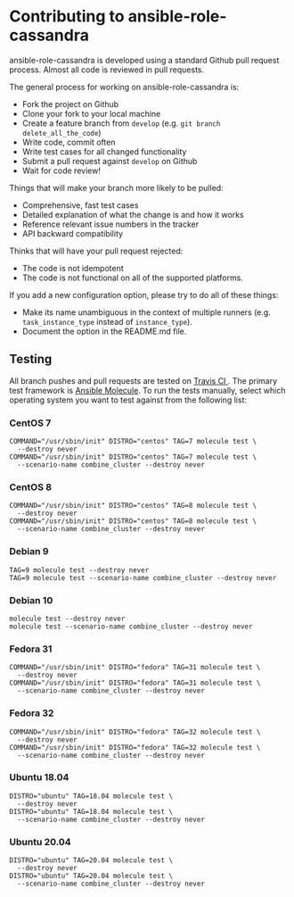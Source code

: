# Contributing to ansible-role-cassandra

ansible-role-cassandra is developed using a standard Github pull request
process. Almost all code is reviewed in pull requests.

The general process for working on ansible-role-cassandra is:

- Fork the project on Github
- Clone your fork to your local machine
- Create a feature branch from `develop` (e.g.
  `git branch delete_all_the_code`)
- Write code, commit often
- Write test cases for all changed functionality
- Submit a pull request against `develop` on Github
- Wait for code review!

Things that will make your branch more likely to be pulled:

- Comprehensive, fast test cases
- Detailed explanation of what the change is and how it works
- Reference relevant issue numbers in the tracker
- API backward compatibility

Thinks that will have your pull request rejected:

- The code is not idempotent
- The code is not functional on all of the supported platforms.

If you add a new configuration option, please try to do all of these things:

- Make its name unambiguous in the context of multiple runners (e.g.
  `task_instance_type` instead of `instance_type`).
- Document the option in the README.md file.

## Testing

All branch pushes and pull requests are tested on
[Travis CI ](https://travis-ci.com/github/locp/ansible-role-cassandra).  The
primary test framework is
[Ansible Molecule](https://molecule.readthedocs.io/en/latest/).  To run the
tests manually, select which operating system you want to test against from
the following list:

### CentOS 7
```
COMMAND="/usr/sbin/init" DISTRO="centos" TAG=7 molecule test \
  --destroy never
COMMAND="/usr/sbin/init" DISTRO="centos" TAG=7 molecule test \
  --scenario-name combine_cluster --destroy never
```

### CentOS 8
```
COMMAND="/usr/sbin/init" DISTRO="centos" TAG=8 molecule test \
  --destroy never
COMMAND="/usr/sbin/init" DISTRO="centos" TAG=8 molecule test \
  --scenario-name combine_cluster --destroy never
```

### Debian 9
```
TAG=9 molecule test --destroy never
TAG=9 molecule test --scenario-name combine_cluster --destroy never
```

### Debian 10
```
molecule test --destroy never
molecule test --scenario-name combine_cluster --destroy never
```

### Fedora 31
```
COMMAND="/usr/sbin/init" DISTRO="fedora" TAG=31 molecule test \
  --destroy never
COMMAND="/usr/sbin/init" DISTRO="fedora" TAG=31 molecule test \
  --scenario-name combine_cluster --destroy never
```

### Fedora 32
```
COMMAND="/usr/sbin/init" DISTRO="fedora" TAG=32 molecule test \
  --destroy never
COMMAND="/usr/sbin/init" DISTRO="fedora" TAG=32 molecule test \
  --scenario-name combine_cluster --destroy never
```

### Ubuntu 18.04
```
DISTRO="ubuntu" TAG=18.04 molecule test \
  --destroy never
DISTRO="ubuntu" TAG=18.04 molecule test \
  --scenario-name combine_cluster --destroy never
```

### Ubuntu 20.04
```
DISTRO="ubuntu" TAG=20.04 molecule test \
  --destroy never
DISTRO="ubuntu" TAG=20.04 molecule test \
  --scenario-name combine_cluster --destroy never
```

